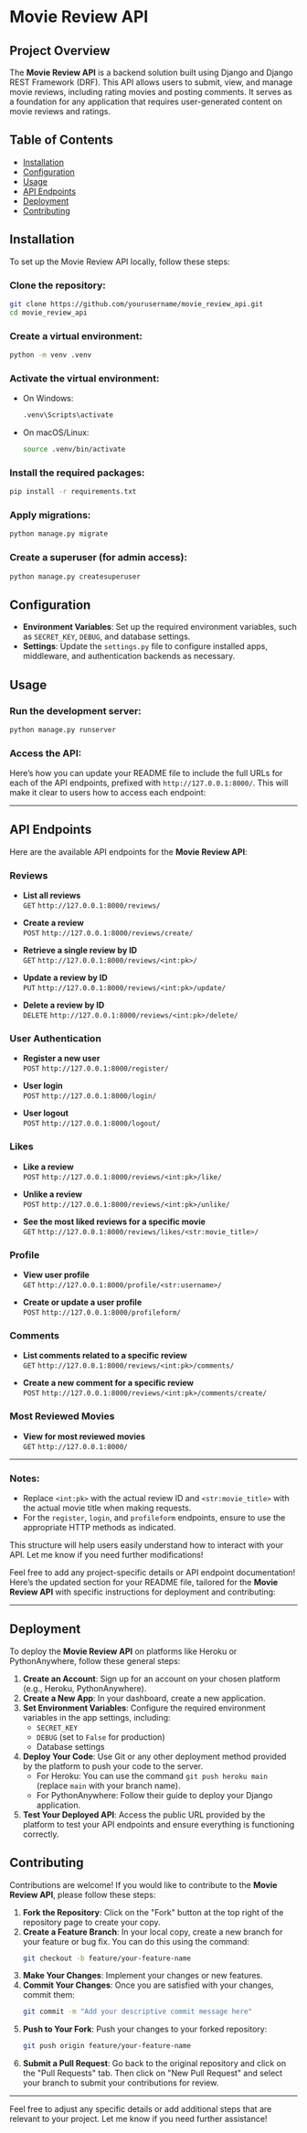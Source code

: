 
# Movie Review API

## Project Overview
The **Movie Review API** is a backend solution built using Django and Django REST Framework (DRF). This API allows users to submit, view, and manage movie reviews, including rating movies and posting comments. It serves as a foundation for any application that requires user-generated content on movie reviews and ratings.

## Table of Contents
- [Installation](#installation)
- [Configuration](#configuration)
- [Usage](#usage)
- [API Endpoints](#api-endpoints)
- [Deployment](#deployment)
- [Contributing](#contributing)

## Installation
To set up the Movie Review API locally, follow these steps:

### Clone the repository:

```bash
git clone https://github.com/yourusername/movie_review_api.git
cd movie_review_api
```

### Create a virtual environment:

```bash
python -m venv .venv
```

### Activate the virtual environment:

- On Windows:
  ```bash
  .venv\Scripts\activate
  ```
- On macOS/Linux:
  ```bash
  source .venv/bin/activate
  ```

### Install the required packages:

```bash
pip install -r requirements.txt
```

### Apply migrations:

```bash
python manage.py migrate
```

### Create a superuser (for admin access):

```bash
python manage.py createsuperuser
```

## Configuration

- **Environment Variables**: Set up the required environment variables, such as `SECRET_KEY`, `DEBUG`, and database settings.
- **Settings**: Update the `settings.py` file to configure installed apps, middleware, and authentication backends as necessary.

## Usage

### Run the development server:

```bash
python manage.py runserver
```

### Access the API:
Here’s how you can update your README file to include the full URLs for each of the API endpoints, prefixed with `http://127.0.0.1:8000/`. This will make it clear to users how to access each endpoint:

---

## API Endpoints

Here are the available API endpoints for the **Movie Review API**:

### Reviews

- **List all reviews**  
  `GET` `http://127.0.0.1:8000/reviews/`
  
- **Create a review**  
  `POST` `http://127.0.0.1:8000/reviews/create/`
  
- **Retrieve a single review by ID**  
  `GET` `http://127.0.0.1:8000/reviews/<int:pk>/`
  
- **Update a review by ID**  
  `PUT` `http://127.0.0.1:8000/reviews/<int:pk>/update/`
  
- **Delete a review by ID**  
  `DELETE` `http://127.0.0.1:8000/reviews/<int:pk>/delete/`

### User Authentication

- **Register a new user**  
  `POST` `http://127.0.0.1:8000/register/`
  
- **User login**  
  `POST` `http://127.0.0.1:8000/login/`
  
- **User logout**  
  `POST` `http://127.0.0.1:8000/logout/`

### Likes

- **Like a review**  
  `POST` `http://127.0.0.1:8000/reviews/<int:pk>/like/`
  
- **Unlike a review**  
  `POST` `http://127.0.0.1:8000/reviews/<int:pk>/unlike/`
  
- **See the most liked reviews for a specific movie**  
  `GET` `http://127.0.0.1:8000/reviews/likes/<str:movie_title>/`

### Profile

- **View user profile**  
  `GET` `http://127.0.0.1:8000/profile/<str:username>/`
  
- **Create or update a user profile**  
  `POST` `http://127.0.0.1:8000/profileform/`

### Comments

- **List comments related to a specific review**  
  `GET` `http://127.0.0.1:8000/reviews/<int:pk>/comments/`
  
- **Create a new comment for a specific review**  
  `POST` `http://127.0.0.1:8000/reviews/<int:pk>/comments/create/`

### Most Reviewed Movies

- **View for most reviewed movies**  
  `GET` `http://127.0.0.1:8000/`

---

### Notes:
- Replace `<int:pk>` with the actual review ID and `<str:movie_title>` with the actual movie title when making requests.
- For the `register`, `login`, and `profileform` endpoints, ensure to use the appropriate HTTP methods as indicated.

This structure will help users easily understand how to interact with your API. Let me know if you need further modifications!

Feel free to add any project-specific details or API endpoint documentation!
Here’s the updated section for your README file, tailored for the **Movie Review API** with specific instructions for deployment and contributing:

---

## Deployment

To deploy the **Movie Review API** on platforms like Heroku or PythonAnywhere, follow these general steps:

1. **Create an Account**: Sign up for an account on your chosen platform (e.g., Heroku, PythonAnywhere).
2. **Create a New App**: In your dashboard, create a new application.
3. **Set Environment Variables**: Configure the required environment variables in the app settings, including:
   - `SECRET_KEY`
   - `DEBUG` (set to `False` for production)
   - Database settings
4. **Deploy Your Code**: Use Git or any other deployment method provided by the platform to push your code to the server. 
   - For Heroku: You can use the command `git push heroku main` (replace `main` with your branch name).
   - For PythonAnywhere: Follow their guide to deploy your Django application.
5. **Test Your Deployed API**: Access the public URL provided by the platform to test your API endpoints and ensure everything is functioning correctly.

## Contributing

Contributions are welcome! If you would like to contribute to the **Movie Review API**, please follow these steps:

1. **Fork the Repository**: Click on the "Fork" button at the top right of the repository page to create your copy.
2. **Create a Feature Branch**: In your local copy, create a new branch for your feature or bug fix. You can do this using the command:
   ```bash
   git checkout -b feature/your-feature-name
   ```
3. **Make Your Changes**: Implement your changes or new features.
4. **Commit Your Changes**: Once you are satisfied with your changes, commit them:
   ```bash
   git commit -m "Add your descriptive commit message here"
   ```
5. **Push to Your Fork**: Push your changes to your forked repository:
   ```bash
   git push origin feature/your-feature-name
   ```
6. **Submit a Pull Request**: Go back to the original repository and click on the "Pull Requests" tab. Then click on "New Pull Request" and select your branch to submit your contributions for review.

---

Feel free to adjust any specific details or add additional steps that are relevant to your project. Let me know if you need further assistance!
